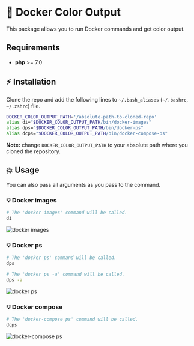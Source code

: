 # 🐳 Docker Color Output

This package allows you to run Docker commands and get color output.

## Requirements

- **php** >= 7.0

## ⚡️ Installation

Clone the repo and add the following lines to `~/.bash_aliases` (`~/.bashrc`, `~/.zshrc`) file.

```bash
DOCKER_COLOR_OUTPUT_PATH='/absolute-path-to-cloned-repo'
alias di="$DOCKER_COLOR_OUTPUT_PATH/bin/docker-images"
alias dps="$DOCKER_COLOR_OUTPUT_PATH/bin/docker-ps"
alias dcps="$DOCKER_COLOR_OUTPUT_PATH/bin/docker-compose-ps"
```

**Note:** change `DOCKER_COLOR_OUTPUT_PATH` to your absolute path where you cloned the repository.

## 💥 Usage

You can also pass all arguments as you pass to the command.

### 💡 Docker images

```bash
# The 'docker images' command will be called.
di
```

![docker images](https://user-images.githubusercontent.com/5787193/93581956-7ae7f580-f9aa-11ea-8f81-d6922e1ca892.png)

### 💡 Docker ps

```bash
# The 'docker ps' command will be called.
dps
```

```bash
# The 'docker ps -a' command will be called.
dps -a
```

![docker ps](https://user-images.githubusercontent.com/5787193/93581144-69521e00-f9a9-11ea-86bb-c23d7879c689.png)

### 💡 Docker compose

```bash
# The 'docker-compose ps' command will be called.
dcps
```

![docker-compose ps](https://user-images.githubusercontent.com/5787193/93581165-6fe09580-f9a9-11ea-914c-1081eab52a79.png)
